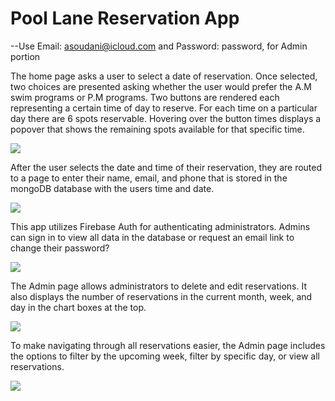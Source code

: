 # Pool Lane Reservation App

--Use Email: asoudani@icloud.com and Password: password, for Admin portion

The home page asks a user to select a date of reservation. Once selected, two choices are presented asking whether the user would prefer the A.M swim programs or P.M programs. Two buttons are rendered each representing a certain time of day to reserve. For each time on a particular day there are 6 spots reservable. Hovering over the button times displays a popover that shows the remaining spots available for that specific time.

![](home.gif)


After the user selects the date and time of their reservation, they are routed to a page to enter their name, email, and phone that is stored in the mongoDB database with the users time and date.

![](reserve.gif)

This app utilizes Firebase Auth for authenticating administrators. Admins can sign in to view all data in the database or request an email link to change their password?

![](signIn.gif)

The Admin page allows administrators to delete and edit reservations. It also displays the number of reservations in the current month, week, and day in the chart boxes at the top.

![](admin1.gif)

To make navigating through all reservations easier, the Admin page includes the options to filter by the upcoming week, filter by specific day, or view all reservations.

![](filter.gif)

